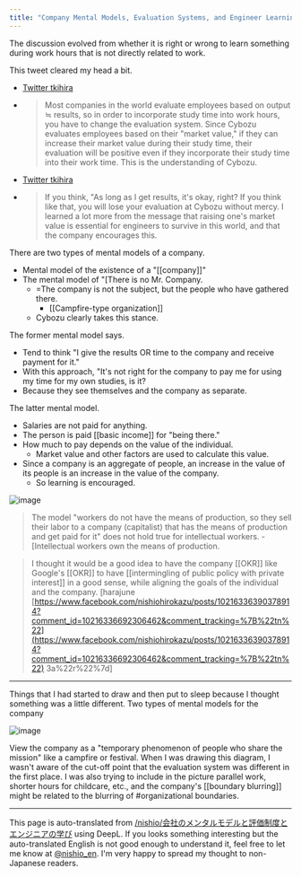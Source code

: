 ```yaml
---
title: "Company Mental Models, Evaluation Systems, and Engineer Learning"
---
```


The discussion evolved from whether it is right or wrong to learn something during work hours that is not directly related to work.

This tweet cleared my head a bit.
- [Twitter tkihira](https://twitter.com/tkihira/status/1040262233396326402)
- > Most companies in the world evaluate employees based on output ≒ results, so in order to incorporate study time into work hours, you have to change the evaluation system. Since Cybozu evaluates employees based on their "market value," if they can increase their market value during their study time, their evaluation will be positive even if they incorporate their study time into their work time. This is the understanding of Cybozu.
- [Twitter tkihira](https://twitter.com/tkihira/status/1040263125197643776)
- > If you think, "As long as I get results, it's okay, right? If you think like that, you will lose your evaluation at Cybozu without mercy. I learned a lot more from the message that raising one's market value is essential for engineers to survive in this world, and that the company encourages this.

There are two types of mental models of a company.
- Mental model of the existence of a "[[company]]"
- The mental model of "[There is no Mr. Company.
    - =The company is not the subject, but the people who have gathered there.
        - [[Campfire-type organization]]
    - Cybozu clearly takes this stance.

The former mental model says.
- Tend to think "I give the results OR time to the company and receive payment for it."
- With this approach, "It's not right for the company to pay me for using my time for my own studies, is it?
- Because they see themselves and the company as separate.

The latter mental model.
- Salaries are not paid for anything.
- The person is paid [[basic income]] for "being there."
- How much to pay depends on the value of the individual.
    - Market value and other factors are used to calculate this value.
- Since a company is an aggregate of people, an increase in the value of its people is an increase in the value of the company.
    - So learning is encouraged.

![image](https://gyazo.com/473fe7dcce2ede55e6354f25bd5a1360/thumb/1000)

> The model "workers do not have the means of production, so they sell their labor to a company (capitalist) that has the means of production and get paid for it" does not hold true for intellectual workers.
    - [Intellectual workers own the means of production.

> I thought it would be a good idea to have the company [[OKR]] like Google's [[OKR]] to have [[intermingling of public policy with private interest]] in a good sense, while aligning the goals of the individual and the company. [harajune [https://www.facebook.com/nishiohirokazu/posts/10216336390378914?comment_id=10216336692306462&comment_tracking=%7B%22tn%22](https://www.facebook.com/nishiohirokazu/posts/10216336390378914?comment_id=10216336692306462&comment_tracking=%7B%22tn%22) 3a%22r%22%7d]

-----
Things that I had started to draw and then put to sleep because I thought something was a little different.
Two types of mental models for the company

![image](https://gyazo.com/fdc1ba7170e2493cf1d13b05daac97b7/thumb/1000)

View the company as a "temporary phenomenon of people who share the mission" like a campfire or festival.
When I was drawing this diagram, I wasn't aware of the cut-off point that the evaluation system was different in the first place.
I was also trying to include in the picture parallel work, shorter hours for childcare, etc., and the company's [[boundary blurring]] might be related to the blurring of #organizational boundaries.

---
This page is auto-translated from [/nishio/会社のメンタルモデルと評価制度とエンジニアの学び](https://scrapbox.io/nishio/会社のメンタルモデルと評価制度とエンジニアの学び) using DeepL. If you looks something interesting but the auto-translated English is not good enough to understand it, feel free to let me know at [@nishio_en](https://twitter.com/nishio_en). I'm very happy to spread my thought to non-Japanese readers.